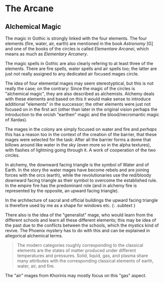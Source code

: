 # The Arcane


## Alchemical Magic

The magic in Gothic is strongly linked with the four elements. The four elements (fire, water, air, earth) are mentioned in the book *Astronomy* [G] and one of the books of the circles is called *Elementare Arcanei*, which means as much as *Elementary Arcanery*. 

The magic spells in Gothic are also clearly refering to at least three of the elements. There are fire spells, water spells and air spells too; the latter are just not really assigned to any dedicated air focused mages circle.

The idea of four elemental mages may seem stereotyptical, but this is not really the case; on the contrary: Since the magic of the circles is "alchemical magic", they are also described as alchemists. Alchemy deals with these elements and based on this it would make sense to introduce additional "elements" in the successor; the other elements were just not focused on in the first act (other than later in the original vision perhaps the introduction to the orcish "earthen" magic and the blood/necromantic magic of Xardas). 

The mages in the colony are simply focused on water and fire and *perhaps* this has a reason too in the context of the creation of the barrier, that these mages were selected for the task: After all the barrier forms a dome that billows around like water in the sky (even more so in the alpha textures), with flashes of lightning going through it. A work of cooperation of the two circles.

In alchemy, the downward facing triangle is the symbol of Water and of Earth. In the story the water mages have become rebels and are joining forces with the orcs (earth), while the revolutionaries use the red/bloody downward facing triangle as their symbol to overcome the established rule. In the empire fire has the predominant role (and in alchemy fire is represented by the opposite, an upward facing triangle). 

In the architecture of sacral and official buildings the upward facing triangle is therefore used by me as a shape for windows etc.
{: .subtext }

There also is the idea of the "generalist" mage, who would learn from the different schools and learn all these different elements; this may be idea of the past due to the conflicts between the schools, which the mystics kind of revive. The Phoenix mystery has to do with this and can be explained in allegorical alchemical terms.

> The modern categories roughly corresponding to the classical elements are the states of matter produced under different temperatures and pressures. Solid, liquid, gas, and plasma share many attributes with the corresponding classical elements of earth, water, air, and fire.

The "air" mages from Khorinis may mostly focus on this "gas" aspect.
